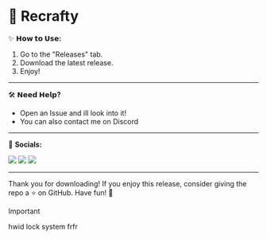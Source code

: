 # 🍄 **Recrafty** 

✨ **𝗛𝗼𝘄 𝘁𝗼 𝗨𝘀𝗲:**
1. Go to the "Releases" tab.
2. Download the latest release.
4. Enjoy!

---

🛠️ **𝗡𝗲𝗲𝗱 𝗛𝗲𝗹𝗽?**
- Open an Issue and ill look into it!
- You can also contact me on Discord

---

📌 **Socials:**

[![](https://img.shields.io/badge/-github-6E40C9)](https://github.com/chbya)
[![](https://img.shields.io/badge/-youtube-FF0000)](https://www.youtube.com/chbya)
[![](https://img.shields.io/badge/-discord-5865F2)](https://discord.gg/G46xJrhP7Y)

---

Thank you for downloading! If you enjoy this release, consider giving the repo a ⭐️ on GitHub. Have fun! 🎊

> [!IMPORTANT]
> hwid lock system frfr
